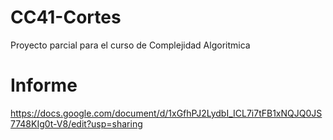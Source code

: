 # CC41-Cortes
Proyecto parcial para el curso de Complejidad Algoritmica

# Informe
https://docs.google.com/document/d/1xGfhPJ2LydbI_ICL7i7tFB1xNQJQ0JS7748KIg0t-V8/edit?usp=sharing
